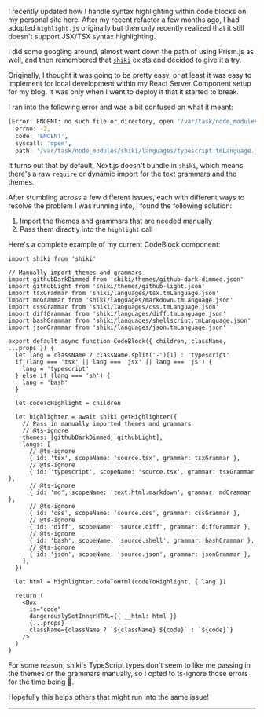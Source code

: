 I recently updated how I handle syntax highlighting within code blocks on my
personal site here. After my recent refactor a few months ago, I had adopted
`highlight.js` originally but then only recently realized that it still doesn't
support JSX/TSX syntax highlighting.

I did some googling around, almost went down the path of using Prism.js as well,
and then remembered that [`shiki`](https://shiki.matsu.io/) exists and decided
to give it a try.

Originally, I thought it was going to be pretty easy, or at least it was easy to
implement for local development within my React Server Component setup for my
blog. It was only when I went to deploy it that it started to break.

I ran into the following error and was a bit confused on what it meant:

```sh
[Error: ENOENT: no such file or directory, open '/var/task/node_modules/shiki/languages/typescript.tmLanguage.json'] {
  errno: -2,
  code: 'ENOENT',
  syscall: 'open',
  path: '/var/task/node_modules/shiki/languages/typescript.tmLanguage.json'
```

It turns out that by default, Next.js doesn't bundle in `shiki`, which means
there's a raw `require` or dynamic import for the text grammars and the themes.

After stumbling across a few different issues, each with different ways to
resolve the problem I was running into, I found the following solution:

1. Import the themes and grammars that are needed manually
2. Pass them directly into the `highlight` call

Here's a complete example of my current CodeBlock component:

```tsx
import shiki from 'shiki'

// Manually import themes and grammars
import githubDarkDimmed from 'shiki/themes/github-dark-dimmed.json'
import githubLight from 'shiki/themes/github-light.json'
import tsxGrammar from 'shiki/languages/tsx.tmLanguage.json'
import mdGrammar from 'shiki/languages/markdown.tmLanguage.json'
import cssGrammar from 'shiki/languages/css.tmLanguage.json'
import diffGrammar from 'shiki/languages/diff.tmLanguage.json'
import bashGrammar from 'shiki/languages/shellscript.tmLanguage.json'
import jsonGrammar from 'shiki/languages/json.tmLanguage.json'

export default async function CodeBlock({ children, className, ...props }) {
  let lang = className ? className.split('-')[1] : 'typescript'
  if (lang === 'tsx' || lang === 'jsx' || lang === 'js') {
    lang = 'typescript'
  } else if (lang === 'sh') {
    lang = 'bash'
  }

  let codeToHighlight = children

  let highlighter = await shiki.getHighlighter({
    // Pass in manually imported themes and grammars
    // @ts-ignore
    themes: [githubDarkDimmed, githubLight],
    langs: [
      // @ts-ignore
      { id: 'tsx', scopeName: 'source.tsx', grammar: tsxGrammar },
      // @ts-ignore
      { id: 'typescript', scopeName: 'source.tsx', grammar: tsxGrammar },
      // @ts-ignore
      { id: 'md', scopeName: 'text.html.markdown', grammar: mdGrammar },
      // @ts-ignore
      { id: 'css', scopeName: 'source.css', grammar: cssGrammar },
      // @ts-ignore
      { id: 'diff', scopeName: 'source.diff', grammar: diffGrammar },
      // @ts-ignore
      { id: 'bash', scopeName: 'source.shell', grammar: bashGrammar },
      // @ts-ignore
      { id: 'json', scopeName: 'source.json', grammar: jsonGrammar },
    ],
  })

  let html = highlighter.codeToHtml(codeToHighlight, { lang })

  return (
    <Box
      is="code"
      dangerouslySetInnerHTML={{ __html: html }}
      {...props}
      className={className ? `${className} ${code}` : `${code}`}
    />
  )
}
```

For some reason, shiki's TypeScript types don't seem to like me passing in the
themes or the grammars manually, so I opted to ts-ignore those errors for the
time being 🙂.

Hopefully this helps others that might run into the same issue!

<Spacer />

---

<Spacer />
